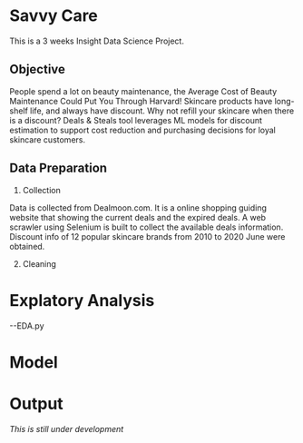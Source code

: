 # Savvy Care
This is a 3 weeks Insight Data Science Project.

## Objective
People spend a lot on beauty maintenance, the Average Cost of Beauty Maintenance Could Put You Through Harvard!
Skincare products have long-shelf life, and always have discount. Why not refill your skincare when there is a discount? 
Deals & Steals tool leverages ML models for discount estimation to support cost reduction and purchasing decisions for loyal skincare customers.

## Data Preparation
1. Collection

Data is collected from Dealmoon.com. It is a online shopping guiding website that showing the current deals and the expired deals. 
A web scrawler using Selenium is built to collect the available deals information. Discount info of 12 popular skincare brands from 2010 to 2020 June were obtained. 

2. Cleaning

# Explatory Analysis
--EDA.py

# Model

# Output

###### This is still under development
